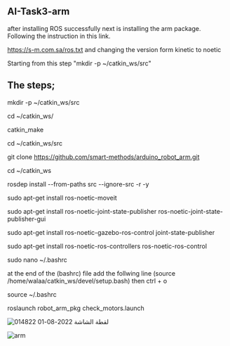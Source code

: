 AI-Task3-arm
-------------------------------------------------------------
after installing ROS successfully next is installing the arm package. Following the instruction in this link.

https://s-m.com.sa/ros.txt 
and changing the version form kinetic to noetic

Starting from this step "mkdir -p ~/catkin_ws/src"

The steps; 
----------------------------------------------
mkdir -p ~/catkin_ws/src

cd ~/catkin_ws/

catkin_make

cd ~/catkin_ws/src

git clone https://github.com/smart-methods/arduino_robot_arm.git

cd ~/catkin_ws

rosdep install --from-paths src --ignore-src -r -y

sudo apt-get install ros-noetic-moveit

sudo apt-get install ros-noetic-joint-state-publisher ros-noetic-joint-state-publisher-gui

sudo apt-get install ros-noetic-gazebo-ros-control joint-state-publisher

sudo apt-get install ros-noetic-ros-controllers ros-noetic-ros-control

sudo nano ~/.bashrc

at the end of the (bashrc) file add the follwing line (source /home/walaa/catkin_ws/devel/setup.bash) then ctrl + o

source ~/.bashrc

roslaunch robot_arm_pkg check_motors.launch

![لقطة الشاشة 2022-08-01 014822](https://user-images.githubusercontent.com/111324721/185774122-be1b9af0-af23-4999-b18d-bd0a39d2190b.jpg)


![arm](https://user-images.githubusercontent.com/111324721/185774132-fe4ceac8-9866-4a22-9cb6-e0b1826c4566.png)


